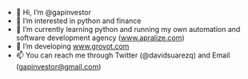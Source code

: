 - 👋 Hi, I’m @gapinvestor
- 👀 I’m interested in python and finance
- 🌱 I’m currently learning python and running my own automation and software development agency (www.apralize.com)
- 💞️ I’m developing www.grovot.com
- 📫 You can reach me through Twitter (@davidsuarezq) and Email (gapinvestor@gmail.com)


